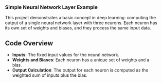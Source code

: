 ### Simple Neural Network Layer Example

This project demonstrates a basic concept in deep learning: computing the output of a single neural network layer with three neurons. Each neuron has its own set of weights and biases, and they process the same input data.



## Code Overview

- **Inputs**: The fixed input values for the neural network.
- **Weights and Biases**: Each neuron has a unique set of weights and a bias.
- **Output Calculation**: The output for each neuron is computed as the weighted sum of inputs plus the bias.
